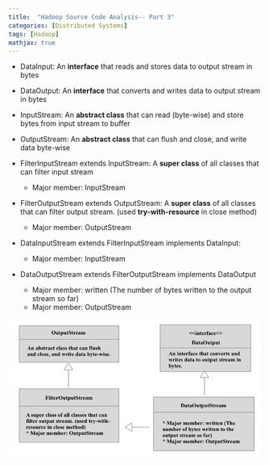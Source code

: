 ```yaml
---
title:  "Hadoop Source Code Analysis-- Part 3"
categories: [Distributed Systems]
tags: [Hadoop]
mathjax: true
---
```

* DataInput:
  An <b>interface</b> that reads and stores data to output stream in bytes

* DataOutput: 
  An <b>interface</b> that converts and writes data to output stream in bytes

* InputStream:
  An <b>abstract class</b> that can read (byte-wise) and store bytes from input stream to buffer

* OutputStream:
  An <b>abstract class</b> that can flush and close, and write data byte-wise

* FilterInputStream extends InputStream:
  A <b>super class</b> of all classes that can filter input stream
  * Major member: InputStream

* FilterOutputStream extends OutputStream:
  A <b>super class</b> of all classes that can filter output stream. (used <b>try-with-resource</b> in close method)
  * Major member: OutputStream

* DataInputStream extends FilterInputStream implements DataInput: 
  * Major member: InputStream

* DataOutputStream extends FilterOutputStream implements DataOutput
  * Major member: written (The number of bytes written to the output stream so far)
  * Major member: OutputStream

<img src="/assets/DataOutputStream.png" alt="drawing"/>




